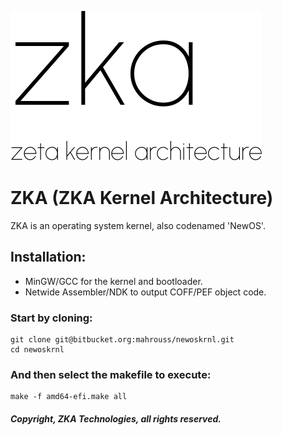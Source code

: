 <!-- README of ZKA 1 -->

![ZKA](Meta/NewOS.svg)

# ZKA (ZKA Kernel Architecture)

ZKA is an operating system kernel, also codenamed 'NewOS'.

## Installation:

- MinGW/GCC for the kernel and bootloader.
- Netwide Assembler/NDK to output COFF/PEF object code.

### Start by cloning:

```
git clone git@bitbucket.org:mahrouss/newoskrnl.git
cd newoskrnl
```

### And then select the makefile to execute:

```
make -f amd64-efi.make all
```

##### Copyright, ZKA Technologies, all rights reserved.
